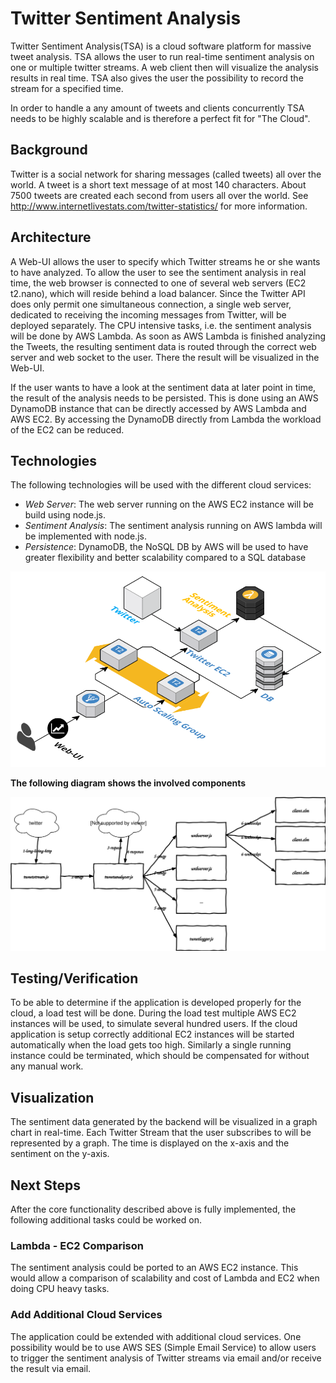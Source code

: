 # Twitter Sentiment Analysis
Twitter Sentiment Analysis(TSA) is a cloud software platform for massive tweet analysis. TSA allows the user to run real-time sentiment analysis on one or multiple twitter streams. A web client then will visualize the analysis results in real time. TSA also gives the user the possibility to record the stream for a specified time.

In order to handle a any amount of tweets and clients concurrently TSA needs to be highly scalable and is therefore a perfect fit for "The Cloud".

## Background
Twitter is a social network for sharing messages (called tweets) all over the world. A tweet is a short text message of at most 140 characters. About 7500 tweets are created each second from users all over the world. See http://www.internetlivestats.com/twitter-statistics/ for more information.

## Architecture
A Web-UI allows the user to specify which Twitter streams he or she wants to have analyzed.
To allow the user to see the sentiment analysis in real time, the web browser is connected to one of several web servers (EC2 t2.nano), which will reside behind a load balancer. Since the Twitter API does only permit one simultaneous connection, a single web server, dedicated to receiving the incoming messages from Twitter, will be deployed separately. The CPU intensive tasks, i.e. the sentiment analysis will be done by AWS Lambda. As soon as AWS Lambda is finished analyzing the Tweets, the resulting sentiment data is routed through the correct web server and web socket to the user. There the result will be visualized in the Web-UI. 

If the user wants to have a look at the sentiment data at later point in time, the result of the analysis needs to be persisted. This is done using an AWS DynamoDB instance that can be directly accessed by AWS Lambda and AWS EC2. By accessing the DynamoDB directly from Lambda the workload of the EC2 can be reduced.

## Technologies
The following technologies will be used with the different cloud services:

- *Web Server*: The web server running on the AWS EC2 instance will be build using node.js.
- *Sentiment Analysis*: The sentiment analysis running on AWS lambda will be implemented with node.js.
- *Persistence*: DynamoDB, the NoSQL DB by AWS will be used to have greater flexibility and better scalability compared to a SQL database

![Architecture](assets/architecture.png)

**The following diagram shows the involved components**

![Components](assets/components-overview.svg)

## Testing/Verification
To be able to determine if the application is developed properly for the cloud, a load test will be done. During the load test multiple AWS EC2 instances will be used, to simulate several hundred users. If the cloud application is setup correctly additional EC2 instances will be started automatically when the load gets too high. Similarly a single running instance could be terminated, which should be compensated for without any manual work.

## Visualization
The sentiment data generated by the backend will be visualized in a graph chart in real-time. Each Twitter Stream that the user subscribes to will be represented by a graph. The time is displayed on the x-axis and the sentiment on the y-axis.

## Next Steps
After the core functionality described above is fully implemented, the following additional tasks could be worked on.

### Lambda - EC2 Comparison
The sentiment analysis could be ported to an AWS EC2 instance. This would allow a comparison of scalability and cost of Lambda and EC2 when doing CPU heavy tasks.

### Add Additional Cloud Services
The application could be extended with additional cloud services. One possibility would be to use AWS SES (Simple Email Service) to allow users to trigger the sentiment analysis of Twitter streams via email and/or receive the result via email.
